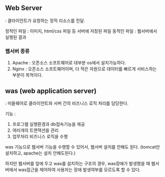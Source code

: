 ## Web Server
: 클라이언트가 요청하는 정적 리소스를 전달.  

정적인 파일 : 이미지, html/css 파일 등 서버에 저장된 파일
동적인 파일 : 웹서버에서 실행된 결과  


### 웹서버 종류
1. Apache : 오픈소스 소프트웨어로 대부분 os에서 설치가능하다.
2. Nginx : 오픈소스 소프트웨어이며, 더 적은 자원으로 데이터를 빠르게 서비스하는 부분이 목적이다.


## was (web application server)
: 미들웨어로 클라이언트와 서버 간의 비즈니스 로직 처리를 담당한다.  

기능 :  
1. 프로그램 실행환경과 db접속기능을 제공 
2. 여러개의 트랜잭션을 관리
3. 업무처리 비즈니스 로직을 수행


was 기능으로 웹서버 기능을 수행할 수 있어서, 웹서버 설치를 안해도 된다.
(tomcat만 설치하고, apache는 설치 안해도된다.)  

하지만 웹서버를 앞에 두고 was를 설치하는 구조의 경우, was장애가 발생했을 때 웹서버에서 was접근을 제어하여 사용자는 장애 발생여부를 모르도록 할 수 있다.



